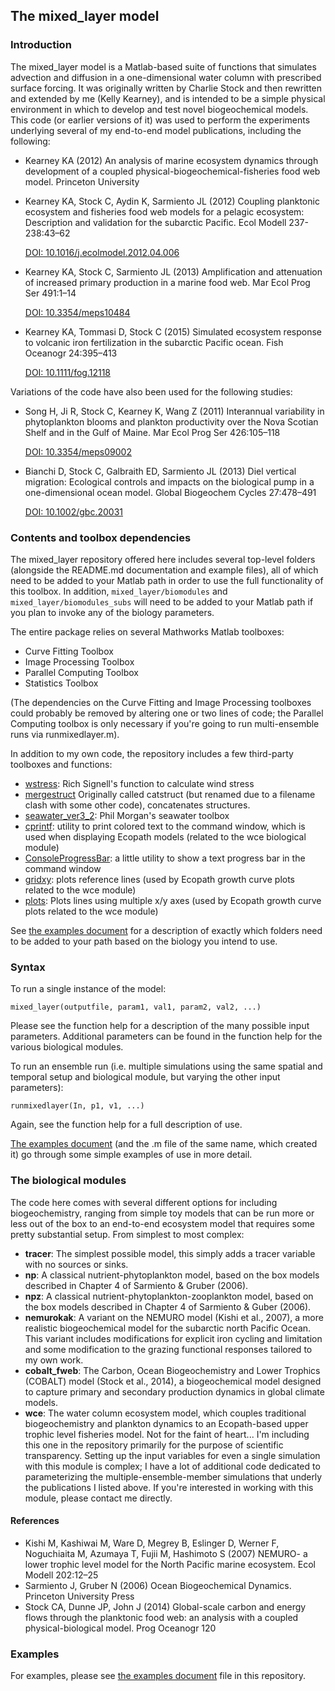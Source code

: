 ## The mixed_layer model

### Introduction

The mixed_layer model is a Matlab-based suite of functions that simulates advection and diffusion in a one-dimensional water column with prescribed surface forcing.  It was originally written by Charlie Stock and then rewritten and extended by me (Kelly Kearney), and is intended to be a simple physical environment in which to develop and test novel biogeochemical models.  This code (or earlier versions of it) was used to perform the experiments underlying several of my end-to-end model publications, including the following:

 - Kearney KA (2012) An analysis of marine ecosystem dynamics through development of a coupled physical-biogeochemical-fisheries food web model. Princeton University
 - Kearney KA, Stock C, Aydin K, Sarmiento JL (2012) Coupling planktonic ecosystem and fisheries food web models for a pelagic ecosystem: Description and validation for the subarctic Pacific. Ecol Modell 237-238:43–62
 
   [DOI: 10.1016/j.ecolmodel.2012.04.006](http://dx.doi.org/10.1016/j.ecolmodel.2012.04.006)
 - Kearney KA, Stock C, Sarmiento JL (2013) Amplification and attenuation of increased primary production in a marine food web. Mar Ecol Prog Ser 491:1–14
 
   [DOI: 10.3354/meps10484](http://dx.doi.org/10.3354/meps10484)
 - Kearney KA, Tommasi D, Stock C (2015) Simulated ecosystem response to volcanic iron fertilization in the subarctic Pacific ocean. Fish Oceanogr 24:395–413
 
   [DOI: 10.1111/fog.12118](http://dx.doi.org/10.1111/fog.12118)

Variations of the code have also been used for the following studies:

 - Song H, Ji R, Stock C, Kearney K, Wang Z (2011) Interannual variability in phytoplankton blooms and plankton productivity over the Nova Scotian Shelf and in the Gulf of Maine. Mar Ecol Prog Ser 426:105–118
 
   [DOI: 10.3354/meps09002](http://dx.doi.org/10.3354/meps09002)
 - Bianchi D, Stock C, Galbraith ED, Sarmiento JL (2013) Diel vertical migration: Ecological controls and impacts on the biological pump in a one-dimensional ocean model. Global Biogeochem Cycles 27:478–491
 
   [DOI: 10.1002/gbc.20031](http://dx.doi.org/10.1002/gbc.20031)
 
 
### Contents and toolbox dependencies

The mixed\_layer repository offered here includes several top-level folders (alongside the README.md documentation and example files), all of which need to be added to your Matlab path in order to use the full functionality of this toolbox.  In addition, `mixed_layer/biomodules` and `mixed_layer/biomodules_subs` will need to be added to your Matlab path if you plan to invoke any of the biology parameters.

The entire package relies on several Mathworks Matlab toolboxes:

- Curve Fitting Toolbox
- Image Processing Toolbox
- Parallel Computing Toolbox
- Statistics Toolbox

(The dependencies on the Curve Fitting and Image Processing toolboxes could probably be removed by altering one or two lines of code; the Parallel Computing toolbox is only necessary if you're going to run multi-ensemble runs via runmixedlayer.m).

In addition to  my own code, the repository includes a few third-party toolboxes and functions:

- [wstress](http://woodshole.er.usgs.gov/operations/sea-mat/RPSstuff-html/index.html "RPSstuff"): Rich Signell's function to calculate wind stress
- [mergestruct](http://www.mathworks.com/matlabcentral/fileexchange/7842-catstruct) Originally called catstruct (but renamed due to a filename clash with some other code), concatenates structures.
- [seawater_ver3_2](http://www.marine.csiro.au/datacentre/processing.htm): Phil Morgan's seawater toolbox
- [cprintf](http://www.mathworks.com/matlabcentral/fileexchange/24093-cprintf-display-formatted-colored-text-in-the-command-window): utility to print colored text to the command window, which is used when displaying Ecopath models (related to the wce biological module)
- [ConsoleProgressBar](http://www.mathworks.com/matlabcentral/fileexchange/30297-consoleprogressbar): a little utility to show a text progress bar in the command window
- [gridxy](http://www.mathworks.com/matlabcentral/fileexchange/9973-gridxy--v2-2-feb-2008-): plots reference lines (used by Ecopath growth curve plots related to the wce module)
- [plots](http://www.mathworks.com/matlabcentral/fileexchange/10242-plots-m--plotses-m): Plots lines using multiple x/y axes (used by Ecopath growth curve plots related to the wce module)

See [the examples document](https://rawgit.com/kakearney/mixed_layer-basics-pkg/master/mixedlayer_examples.html) for a description of exactly which folders need to be added to your path based on the biology you intend to use.



### Syntax

To run a single instance of the model:

```
mixed_layer(outputfile, param1, val1, param2, val2, ...)
```
Please see the function help for a description of the many possible input parameters.  Additional parameters can be found in the function help for the various biological modules.

To run an ensemble run (i.e. multiple simulations using the same spatial and temporal setup and biological module, but varying the other input parameters):

```
runmixedlayer(In, p1, v1, ...)
```

Again, see the function help for a full description of use.

[The examples document](https://rawgit.com/kakearney/mixed_layer-basics-pkg/master/mixedlayer_examples.html) (and the .m file of the same name, which created it) go through some simple examples of use in more detail.

### The biological modules

The code here comes with several different options for including biogeochemistry, ranging from simple toy models that can be run more or less out of the box to an end-to-end ecosystem model that requires some pretty substantial setup.  From simplest to most complex:

 - **tracer**: The simplest possible model, this simply adds a tracer variable with no sources or sinks. 
 - **np**: A classical nutrient-phytoplankton model, based on the box models described in Chapter 4 of Sarmiento & Gruber (2006).
 - **npz**: A classical nutrient-phytoplankton-zooplankton model, based on the box models described in Chapter 4 of Sarmiento & Guber (2006).
 - **nemurokak**: A variant on the NEMURO model (Kishi et al., 2007), a more realistic biogeochemical model for the subarctic north Pacific Ocean. This variant includes modifications for explicit iron cycling and limitation and some modification to the grazing functional responses tailored to my own work.
 - **cobalt_fweb**: The Carbon, Ocean Biogeochemistry and Lower Trophics (COBALT) model (Stock et al., 2014), a biogeochemical model designed to capture primary and secondary production dynamics in global climate models.
 - **wce**: The water column ecosystem model, which couples traditional biogeochemistry and plankton dynamics to an Ecopath-based upper trophic level fisheries model.  Not for the faint of heart... I'm including this one in the repository primarily for the purpose of scientific transparency.  Setting up the input variables for even a single simulation with this module is complex;  I have a lot of additional code dedicated to parameterizing the multiple-ensemble-member simulations that underly the publications I listed above.  If you're interested in working with this module, please contact me directly.
 
#### References
 
  - Kishi M, Kashiwai M, Ware D, Megrey B, Eslinger D, Werner F, Noguchiaita M, Azumaya T, Fujii M, Hashimoto S (2007) NEMURO- a lower trophic level model for the North Pacific marine ecosystem. Ecol Modell 202:12–25
  - Sarmiento J, Gruber N (2006) Ocean Biogeochemical Dynamics. Princeton University Press
  - Stock CA, Dunne JP, John J (2014) Global-scale carbon and energy flows through the planktonic food web: an analysis with a coupled physical-biological model. Prog Oceanogr 120
  
### Examples

For examples, please see [the examples document](https://rawgit.com/kakearney/mixed_layer-basics-pkg/master/mixedlayer_examples.html) file in this repository.


 
 
 

